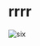 # rrrr
![six](https://user-images.githubusercontent.com/37398459/38161180-98f9f062-34e7-11e8-89b7-f788a7bb276b.jpg)
